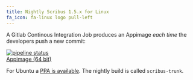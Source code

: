 ```yaml
---
title: Nightly Scribus 1.5.x for Linux
fa_icon: fa-linux logo pull-left
---
```


A Gitlab Continous Integration Job produces an Appimage _each time_ the developers push a new commit:

[![pipeline status](https://gitlab.com/scribus/scribus/badges/master/pipeline.svg)](https://gitlab.com/scribus/scribus/commits/master)  
<i class="fa fa-download" aria-hidden="true"></i> [Appimage (64 bit)](https://gitlab.com/scribus/scribus/-/jobs/artifacts/master/raw/Scribus-nightly-x86_64.AppImage?job=appimage%3Alinux)


For Ubuntu a [PPA is available](https://launchpad.net/~scribus/+archive/ppa?target=_blank). The nightly build is called `scribus-trunk`.
